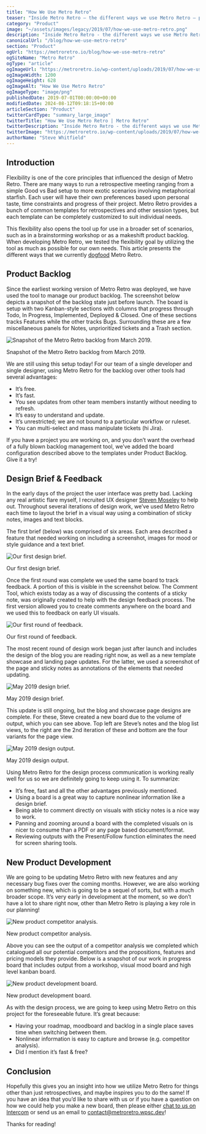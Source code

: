 ```yaml
---
title: "How We Use Metro Retro"
teaser: "Inside Metro Retro – the different ways we use Metro Retro – product backlogs, design briefs, Kanban boards and retrospectives"
category: "Product"
image: "~/assets/images/legacy/2019/07/how-we-use-metro-retro.png"
description: "Inside Metro Retro - the different ways we use Metro Retro - product backlogs, design briefs, Kanban boards and retrospectives"
canonicalUrl: "/blog/how-we-use-metro-retro"
section: "Product"
ogUrl: "https://metroretro.io/blog/how-we-use-metro-retro"
ogSiteName: "Metro Retro"
ogType: "article"
ogImageUrl: "https://metroretro.io/wp-content/uploads/2019/07/how-we-use-metro-retro.png"
ogImageWidth: 1200
ogImageHeight: 628
ogImageAlt: "How We Use Metro Retro"
ogImageType: "image/png"
publishedDate: 2019-07-01T00:00:00+00:00
modifiedDate: 2024-08-12T09:18:15+00:00
articleSection: "Product"
twitterCardType: "summary_large_image"
twitterTitle: "How We Use Metro Retro | Metro Retro"
twitterDescription: "Inside Metro Retro - the different ways we use Metro Retro - product backlogs, design briefs, Kanban boards and retrospectives"
twitterImage: "https://metroretro.io/wp-content/uploads/2019/07/how-we-use-metro-retro.png"
authorName: "Steve Whitfield"
---
```


## Introduction

Flexibility is one of the core principles that influenced the design of Metro Retro. There are many ways to run a retrospective meeting ranging from a simple Good vs Bad setup to more exotic scenarios involving metaphorical starfish. Each user will have their own preferences based upon personal taste, time constraints and progress of their project. Metro Retro provides a bunch of common templates for retrospectives and other session types, but each template can be completely customized to suit individual needs.

This flexibility also opens the tool up for use in a broader set of scenarios, such as in a brainstorming workshop or as a makeshift product backlog. When developing Metro Retro, we tested the flexibility goal by utilizing the tool as much as possible for our own needs. This article presents the different ways that we currently [dogfood](https://en.wikipedia.org/wiki/Eating_your_own_dog_food) Metro Retro.

## Product Backlog

Since the earliest working version of Metro Retro was deployed, we have used the tool to manage our product backlog. The screenshot below depicts a snapshot of the backlog state just before launch. The board is setup with two Kanban-style sections with columns that progress through Todo, In Progress, Implemented, Deployed & Closed. One of these sections tracks Features while the other tracks Bugs. Surrounding these are a few miscellaneous panels for Notes, unprioritized tickets and a Trash section.

![Snapshot of the Metro Retro backlog from March 2019.](../../assets/images/legacy/2023/05/5f02f1a11692988d7b366c97_dogfood-backlog.png)

Snapshot of the Metro Retro backlog from March 2019.

We are still using this setup today! For our team of a single developer and single designer, using Metro Retro for the backlog over other tools had several advantages:

- It’s free.
- It’s fast.
- You see updates from other team members instantly without needing to refresh.
- It’s easy to understand and update.
- It’s unrestricted; we are not bound to a particular workflow or ruleset.
- You can multi-select and mass manipulate tickets (hi Jira).

If you have a project you are working on, and you don’t want the overhead of a fully blown backlog management tool, we’ve added the board configuration described above to the templates under Product Backlog. Give it a try!

## Design Brief & Feedback

In the early days of the project the user interface was pretty bad. Lacking any real artistic flare myself, I recruited UX designer [Steven Moseley](https://www.linkedin.com/in/steven-moseley-80b63314/) to help out. Throughout several iterations of design work, we’ve used Metro Retro each time to layout the brief in a visual way using a combination of sticky notes, images and text blocks.

The first brief (below) was comprised of six areas. Each area described a feature that needed working on including a screenshot, images for mood or style guidance and a text brief.

![Our first design brief.](../../assets/images/legacy/2023/05/5f02f1a1e68abe635e4d0763_dogfood-design1.png)

Our first design brief.

Once the first round was complete we used the same board to track feedback. A portion of this is visible in the screenshot below. The Comment Tool, which exists today as a way of discussing the contents of a sticky note, was originally created to help with the design feedback process. The first version allowed you to create comments anywhere on the board and we used this to feedback on early UI visuals.

![Our first round of feedback.](../../assets/images/legacy/2023/05/5f02f1a116929824da366c96_dogfood-design2.png)

Our first round of feedback.

The most recent round of design work began just after launch and includes the design of the blog you are reading right now, as well as a new template showcase and landing page updates. For the latter, we used a screenshot of the page and sticky notes as annotations of the elements that needed updating.

![May 2019 design brief.](../../assets/images/legacy/2023/05/5f02f1a142d1b4654b1602b0_dogfood-design3.png)

May 2019 design brief.

This update is still ongoing, but the blog and showcase page designs are complete. For these, Steve created a new board due to the volume of output, which you can see above. Top left are Steve’s notes and the blog list views, to the right are the 2nd iteration of these and bottom are the four variants for the page view.

![May 2019 design output.](../../assets/images/legacy/2023/05/5f02f1a1a0b62db7157453d5_dogfood-design4.png)

May 2019 design output.

Using Metro Retro for the design process communication is working really well for us so we are definitely going to keep using it. To summarize:

- It’s free, fast and all the other advantages previously mentioned.
- Using a board is a great way to capture nonlinear information like a design brief.
- Being able to comment directly on visuals with sticky notes is a nice way to work.
- Panning and zooming around a board with the completed visuals on is nicer to consume than a PDF or any page based document/format.
- Reviewing outputs with the Present/Follow function eliminates the need for screen sharing tools.

## New Product Development

We are going to be updating Metro Retro with new features and any necessary bug fixes over the coming months. However, we are also working on something new, which is going to be a sequel of sorts, but with a much broader scope. It’s very early in development at the moment, so we don’t have a lot to share right now, other than Metro Retro is playing a key role in our planning!

![New product competitor analysis.](../../assets/images/legacy/2023/05/5f02f1a142d1b42a6a1602b1_dogfood-deqo1.png)

New product competitor analysis.

Above you can see the output of a competitor analysis we completed which catalogued all our potential competitors and the propositions, features and pricing models they provide. Below is a snapshot of our work in progress board that includes output from a workshop, visual mood board and high level kanban board.

![New product development board.](../../assets/images/legacy/2023/05/5f02f1a297a1546bc45e58b0_dogfood-deqo2.png)

New product development board.

As with the design process, we are going to keep using Metro Retro on this project for the foreseeable future. It’s great because:

- Having your roadmap, moodboard and backlog in a single place saves time when switching between them.
- Nonlinear information is easy to capture and browse (e.g. competitor analysis).
- Did I mention it’s fast & free?

## Conclusion

Hopefully this gives you an insight into how we utilize Metro Retro for things other than just retrospectives, and maybe inspires you to do the same! If you have an idea that you’d like to share with us or if you have a question on how we could help you make a new board, then please either [chat to us on Intercom](/blog/how-we-use-metro-retro#Intercom) or send us an email to [contact@metroretro.wpsc.dev](mailto:contact@metroretro.wpsc.dev)!

Thanks for reading!

‍
